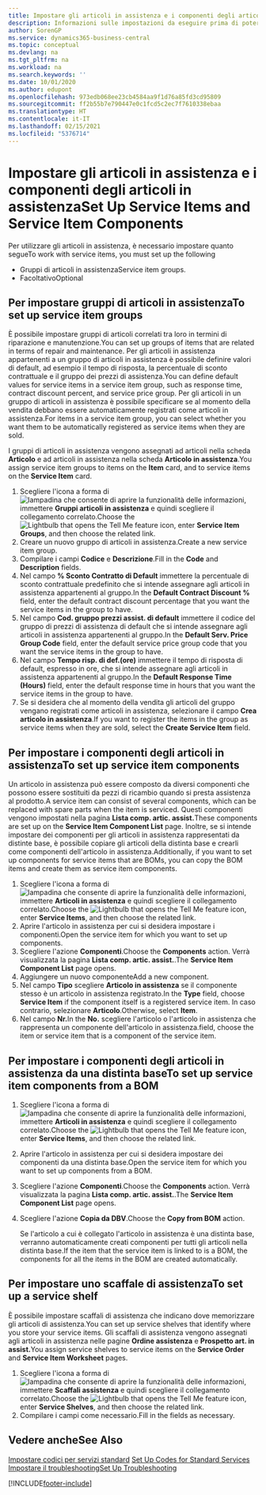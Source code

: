 ```yaml
---
title: Impostare gli articoli in assistenza e i componenti degli articoli in assistenza | Documenti Microsoft
description: Informazioni sulle impostazioni da eseguire prima di poter utilizzare gli articoli di assistenza, inclusi i valori di default, ad esempio il tempo di risposta, la percentuale di sconto contrattuale e il gruppo dei prezzi di assistenza.
author: SorenGP
ms.service: dynamics365-business-central
ms.topic: conceptual
ms.devlang: na
ms.tgt_pltfrm: na
ms.workload: na
ms.search.keywords: ''
ms.date: 10/01/2020
ms.author: edupont
ms.openlocfilehash: 973edb068ee23cb4584aa9f1d76a85fd3cd95809
ms.sourcegitcommit: ff2b55b7e790447e0c1fcd5c2ec7f7610338ebaa
ms.translationtype: HT
ms.contentlocale: it-IT
ms.lasthandoff: 02/15/2021
ms.locfileid: "5376714"
---
```

# <a name="set-up-service-items-and-service-item-components"></a><span data-ttu-id="ef4ef-103">Impostare gli articoli in assistenza e i componenti degli articoli in assistenza</span><span class="sxs-lookup"><span data-stu-id="ef4ef-103">Set Up Service Items and Service Item Components</span></span>
<span data-ttu-id="ef4ef-104">Per utilizzare gli articoli in assistenza, è necessario impostare quanto segue</span><span class="sxs-lookup"><span data-stu-id="ef4ef-104">To work with service items, you must set up the following</span></span>

* <span data-ttu-id="ef4ef-105">Gruppi di articoli in assistenza</span><span class="sxs-lookup"><span data-stu-id="ef4ef-105">Service item groups.</span></span>
* <span data-ttu-id="ef4ef-106">Facoltativo</span><span class="sxs-lookup"><span data-stu-id="ef4ef-106">Optional</span></span>

## <a name="to-set-up-service-item-groups"></a><span data-ttu-id="ef4ef-107">Per impostare gruppi di articoli in assistenza</span><span class="sxs-lookup"><span data-stu-id="ef4ef-107">To set up service item groups</span></span>
<span data-ttu-id="ef4ef-108">È possibile impostare gruppi di articoli correlati tra loro in termini di riparazione e manutenzione.</span><span class="sxs-lookup"><span data-stu-id="ef4ef-108">You can set up groups of items that are related in terms of repair and maintenance.</span></span> <span data-ttu-id="ef4ef-109">Per gli articoli in assistenza appartenenti a un gruppo di articoli in assistenza è possibile definire valori di default, ad esempio il tempo di risposta, la percentuale di sconto contrattuale e il gruppo dei prezzi di assistenza.</span><span class="sxs-lookup"><span data-stu-id="ef4ef-109">You can define default values for service items in a service item group, such as response time, contract discount percent, and service price group.</span></span> <span data-ttu-id="ef4ef-110">Per gli articoli in un gruppo di articoli in assistenza è possibile specificare se al momento della vendita debbano essere automaticamente registrati come articoli in assistenza.</span><span class="sxs-lookup"><span data-stu-id="ef4ef-110">For items in a service item group, you can select whether you want them to be automatically registered as service items when they are sold.</span></span>  

<span data-ttu-id="ef4ef-111">I gruppi di articoli in assistenza vengono assegnati ad articoli nella scheda **Articolo** e ad articoli in assistenza nella scheda **Articolo in assistenza**.</span><span class="sxs-lookup"><span data-stu-id="ef4ef-111">You assign service item groups to items on the **Item** card, and to service items on the **Service Item** card.</span></span>  

1. <span data-ttu-id="ef4ef-112">Scegliere l'icona a forma di ![lampadina che consente di aprire la funzionalità delle informazioni](media/ui-search/search_small.png "Informazioni sull'operazione che si desidera eseguire"), immettere **Gruppi articoli in assistenza** e quindi scegliere il collegamento correlato.</span><span class="sxs-lookup"><span data-stu-id="ef4ef-112">Choose the ![Lightbulb that opens the Tell Me feature](media/ui-search/search_small.png "Tell me what you want to do") icon, enter **Service Item Groups**, and then choose the related link.</span></span>  
2. <span data-ttu-id="ef4ef-113">Creare un nuovo gruppo di articoli in assistenza.</span><span class="sxs-lookup"><span data-stu-id="ef4ef-113">Create a new service item group.</span></span>  
3. <span data-ttu-id="ef4ef-114">Compilare i campi **Codice** e **Descrizione**.</span><span class="sxs-lookup"><span data-stu-id="ef4ef-114">Fill in the **Code** and **Description** fields.</span></span>  
4. <span data-ttu-id="ef4ef-115">Nel campo **% Sconto Contratto di Default** immettere la percentuale di sconto contrattuale predefinito che si intende assegnare agli articoli in assistenza appartenenti al gruppo.</span><span class="sxs-lookup"><span data-stu-id="ef4ef-115">In the **Default Contract Discount %** field, enter the default contract discount percentage that you want the service items in the group to have.</span></span>  
5. <span data-ttu-id="ef4ef-116">Nel campo **Cod. gruppo prezzi assist. di default** immettere il codice del gruppo di prezzi di assistenza di default che si intende assegnare agli articoli in assistenza appartenenti al gruppo.</span><span class="sxs-lookup"><span data-stu-id="ef4ef-116">In the **Default Serv. Price Group Code** field, enter the default service price group code that you want the service items in the group to have.</span></span>  
6. <span data-ttu-id="ef4ef-117">Nel campo **Tempo risp. di def.(ore)** immettere il tempo di risposta di default, espresso in ore, che si intende assegnare agli articoli in assistenza appartenenti al gruppo.</span><span class="sxs-lookup"><span data-stu-id="ef4ef-117">In the **Default Response Time (Hours)** field, enter the default response time in hours that you want the service items in the group to have.</span></span>  
7. <span data-ttu-id="ef4ef-118">Se si desidera che al momento della vendita gli articoli del gruppo vengano registrati come articoli in assistenza, selezionare il campo **Crea articolo in assistenza**.</span><span class="sxs-lookup"><span data-stu-id="ef4ef-118">If you want to register the items in the group as service items when they are sold, select the **Create Service Item** field.</span></span>  

## <a name="to-set-up-service-item-components"></a><span data-ttu-id="ef4ef-119">Per impostare i componenti degli articoli in assistenza</span><span class="sxs-lookup"><span data-stu-id="ef4ef-119">To set up service item components</span></span>
<span data-ttu-id="ef4ef-120">Un articolo in assistenza può essere composto da diversi componenti che possono essere sostituiti da pezzi di ricambio quando si presta assistenza al prodotto.</span><span class="sxs-lookup"><span data-stu-id="ef4ef-120">A service item can consist of several components, which can be replaced with spare parts when the item is serviced.</span></span> <span data-ttu-id="ef4ef-121">Questi componenti vengono impostati nella pagina **Lista comp. artic. assist.**</span><span class="sxs-lookup"><span data-stu-id="ef4ef-121">These components are set up on the **Service Item Component List** page.</span></span> <span data-ttu-id="ef4ef-122">Inoltre, se si intende impostare dei componenti per gli articoli in assistenza rappresentati da distinte base, è possibile copiare gli articoli della distinta base e crearli come componenti dell'articolo in assistenza.</span><span class="sxs-lookup"><span data-stu-id="ef4ef-122">Additionally, if you want to set up components for service items that are BOMs, you can copy the BOM items and create them as service item components.</span></span>

1. <span data-ttu-id="ef4ef-123">Scegliere l'icona a forma di ![lampadina che consente di aprire la funzionalità delle informazioni](media/ui-search/search_small.png "Informazioni sull'operazione che si desidera eseguire"), immettere **Articoli in assistenza** e quindi scegliere il collegamento correlato.</span><span class="sxs-lookup"><span data-stu-id="ef4ef-123">Choose the ![Lightbulb that opens the Tell Me feature](media/ui-search/search_small.png "Tell me what you want to do") icon, enter **Service Items**, and then choose the related link.</span></span>
2. <span data-ttu-id="ef4ef-124">Aprire l'articolo in assistenza per cui si desidera impostare i componenti.</span><span class="sxs-lookup"><span data-stu-id="ef4ef-124">Open the service item for which you want to set up components.</span></span>  
3. <span data-ttu-id="ef4ef-125">Scegliere l'azione **Componenti**.</span><span class="sxs-lookup"><span data-stu-id="ef4ef-125">Choose the **Components** action.</span></span> <span data-ttu-id="ef4ef-126">Verrà visualizzata la pagina **Lista comp. artic. assist.**.</span><span class="sxs-lookup"><span data-stu-id="ef4ef-126">The **Service Item Component List** page opens.</span></span>  
4. <span data-ttu-id="ef4ef-127">Aggiungere un nuovo componente</span><span class="sxs-lookup"><span data-stu-id="ef4ef-127">Add a new component.</span></span>  
5. <span data-ttu-id="ef4ef-128">Nel campo **Tipo** scegliere **Articolo in assistenza** se il componente stesso è un articolo in assistenza registrato.</span><span class="sxs-lookup"><span data-stu-id="ef4ef-128">In the **Type** field, choose **Service Item** if the component itself is a registered service item.</span></span> <span data-ttu-id="ef4ef-129">In caso contrario, selezionare **Articolo**.</span><span class="sxs-lookup"><span data-stu-id="ef4ef-129">Otherwise, select **Item**.</span></span>  
6. <span data-ttu-id="ef4ef-130">Nel campo **Nr.**</span><span class="sxs-lookup"><span data-stu-id="ef4ef-130">In the **No.**</span></span> <span data-ttu-id="ef4ef-131">scegliere l'articolo o l'articolo in assistenza che rappresenta un componente dell'articolo in assistenza.</span><span class="sxs-lookup"><span data-stu-id="ef4ef-131">field, choose the item or service item that is a component of the service item.</span></span>  

## <a name="to-set-up-service-item-components-from-a-bom"></a><span data-ttu-id="ef4ef-132">Per impostare i componenti degli articoli in assistenza da una distinta base</span><span class="sxs-lookup"><span data-stu-id="ef4ef-132">To set up service item components from a BOM</span></span>
1.  <span data-ttu-id="ef4ef-133">Scegliere l'icona a forma di ![lampadina che consente di aprire la funzionalità delle informazioni](media/ui-search/search_small.png "Informazioni sull'operazione che si desidera eseguire"), immettere **Articoli in assistenza** e quindi scegliere il collegamento correlato.</span><span class="sxs-lookup"><span data-stu-id="ef4ef-133">Choose the ![Lightbulb that opens the Tell Me feature](media/ui-search/search_small.png "Tell me what you want to do") icon, enter **Service Items**, and then choose the related link.</span></span>  
2. <span data-ttu-id="ef4ef-134">Aprire l'articolo in assistenza per cui si desidera impostare dei componenti da una distinta base.</span><span class="sxs-lookup"><span data-stu-id="ef4ef-134">Open the service item for which you want to set up components from a BOM.</span></span>  
3. <span data-ttu-id="ef4ef-135">Scegliere l'azione **Componenti**.</span><span class="sxs-lookup"><span data-stu-id="ef4ef-135">Choose the **Components** action.</span></span> <span data-ttu-id="ef4ef-136">Verrà visualizzata la pagina **Lista comp. artic. assist.**.</span><span class="sxs-lookup"><span data-stu-id="ef4ef-136">The **Service Item Component List** page opens.</span></span>  
4. <span data-ttu-id="ef4ef-137">Scegliere l'azione **Copia da DBV**.</span><span class="sxs-lookup"><span data-stu-id="ef4ef-137">Choose the **Copy from BOM** action.</span></span>  

    <span data-ttu-id="ef4ef-138">Se l'articolo a cui è collegato l'articolo in assistenza è una distinta base, verranno automaticamente creati componenti per tutti gli articoli nella distinta base.</span><span class="sxs-lookup"><span data-stu-id="ef4ef-138">If the item that the service item is linked to is a BOM, the components for all the items in the BOM are created automatically.</span></span>  

## <a name="to-set-up-a-service-shelf"></a><span data-ttu-id="ef4ef-139">Per impostare uno scaffale di assistenza</span><span class="sxs-lookup"><span data-stu-id="ef4ef-139">To set up a service shelf</span></span>
<span data-ttu-id="ef4ef-140">È possibile impostare scaffali di assistenza che indicano dove memorizzare gli articoli di assistenza.</span><span class="sxs-lookup"><span data-stu-id="ef4ef-140">You can set up service shelves that identify where you store your service items.</span></span> <span data-ttu-id="ef4ef-141">Gli scaffali di assistenza vengono assegnati agli articoli in assistenza nelle pagine **Ordine assistenza** e **Prospetto art. in assist.**</span><span class="sxs-lookup"><span data-stu-id="ef4ef-141">You assign service shelves to service items on the **Service Order** and **Service Item Worksheet** pages.</span></span>  

1. <span data-ttu-id="ef4ef-142">Scegliere l'icona a forma di ![lampadina che consente di aprire la funzionalità delle informazioni](media/ui-search/search_small.png "Informazioni sull'operazione che si desidera eseguire"), immettere **Scaffali assistenza** e quindi scegliere il collegamento correlato.</span><span class="sxs-lookup"><span data-stu-id="ef4ef-142">Choose the ![Lightbulb that opens the Tell Me feature](media/ui-search/search_small.png "Tell me what you want to do") icon, enter **Service Shelves**, and then choose the related link.</span></span>
2. <span data-ttu-id="ef4ef-143">Compilare i campi come necessario.</span><span class="sxs-lookup"><span data-stu-id="ef4ef-143">Fill in the fields as necessary.</span></span>

## <a name="see-also"></a><span data-ttu-id="ef4ef-144">Vedere anche</span><span class="sxs-lookup"><span data-stu-id="ef4ef-144">See Also</span></span>
<span data-ttu-id="ef4ef-145">[Impostare codici per servizi standard](service-how-setup-service-coding.md) </span><span class="sxs-lookup"><span data-stu-id="ef4ef-145">[Set Up Codes for Standard Services](service-how-setup-service-coding.md) </span></span>  
[<span data-ttu-id="ef4ef-146">Impostare il troubleshooting</span><span class="sxs-lookup"><span data-stu-id="ef4ef-146">Set Up Troubleshooting</span></span>](service-how-setup-troubleshooting.md)


[!INCLUDE[footer-include](includes/footer-banner.md)]